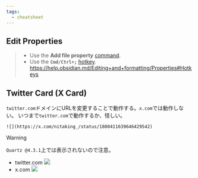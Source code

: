 ```yaml
---
tags:
  - cheatsheet
---
```


## Edit Properties

> - Use the **Add file property** [command](https://help.obsidian.md/Plugins/Command+palette).
> - Use the **`Cmd/Ctrl+;`** [hotkey](https://help.obsidian.md/User+interface/Hotkeys).
> https://help.obsidian.md/Editing+and+formatting/Properties#Hotkeys

## Twitter Card (X Card)

`twitter.com`ドメインにURLを変更することで動作する。`x.com`では動作しない。
いつまで`twitter.com`で動作するか、怪しい。

```
![](https://x.com/nitaking_/status/1800411639646429542)
```

> [!warning]  
> >
> `Quartz @4.3.1`上では表示されないので注意。

- twitter.com
	![](https://twitter.com/nitaking_/status/1800411639646429542)
- x.com
	![](https://x.com/nitaking_/status/1800411639646429542)
